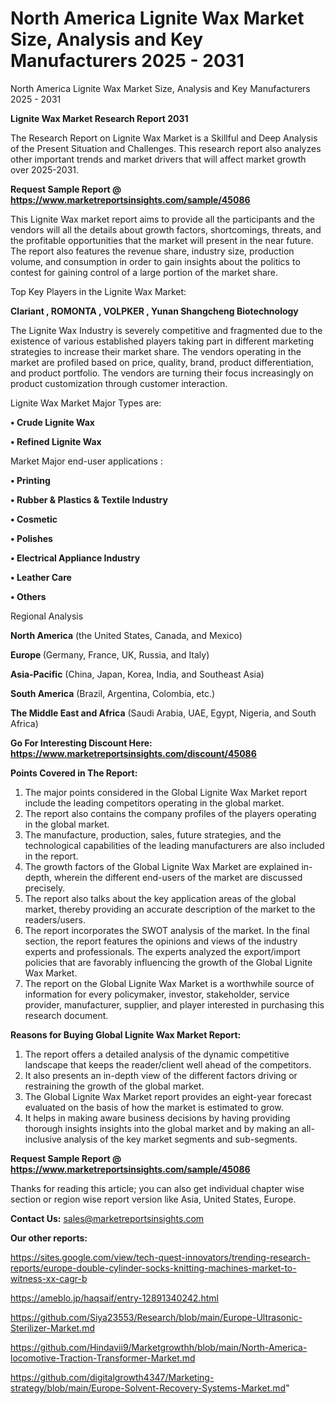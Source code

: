 # North America Lignite Wax Market Size, Analysis and Key Manufacturers 2025 - 2031
 North America Lignite Wax Market Size, Analysis and Key Manufacturers 2025 - 2031

<strong>Lignite Wax Market Research Report 2031</strong>

The Research Report on Lignite Wax Market is a Skillful and Deep Analysis of the Present Situation and Challenges. This research report also analyzes other important trends and market drivers that will affect market growth over 2025-2031.

<strong>Request Sample Report @ <a href=https://www.marketreportsinsights.com/sample/45086>https://www.marketreportsinsights.com/sample/45086</a></strong>

This Lignite Wax market report aims to provide all the participants and the vendors will all the details about growth factors, shortcomings, threats, and the profitable opportunities that the market will present in the near future. The report also features the revenue share, industry size, production volume, and consumption in order to gain insights about the politics to contest for gaining control of a large portion of the market share.

Top Key Players in the Lignite Wax Market:

<strong>Clariant , ROMONTA , VOLPKER , Yunan Shangcheng Biotechnology </strong>

The Lignite Wax Industry is severely competitive and fragmented due to the existence of various established players taking part in different marketing strategies to increase their market share. The vendors operating in the market are profiled based on price, quality, brand, product differentiation, and product portfolio. The vendors are turning their focus increasingly on product customization through customer interaction.

Lignite Wax Market Major Types are:

<strong>•  Crude Lignite Wax 

•  Refined Lignite Wax</strong>

Market Major end-user applications :

<strong>•  Printing 

•  Rubber & Plastics & Textile Industry 

•  Cosmetic 

•  Polishes 

•  Electrical Appliance Industry 

•  Leather Care 

•  Others</strong>

Regional Analysis

</u><strong><b>North America</b></strong> (the United States, Canada, and Mexico)

<strong><b>Europe </b></strong>(Germany, France, UK, Russia, and Italy)

<strong><b>Asia-Pacific</b></strong> (China, Japan, Korea, India, and Southeast Asia)

<strong><b>South America</b></strong> (Brazil, Argentina, Colombia, etc.)

<strong><b>The Middle East and Africa</b></strong> (Saudi Arabia, UAE, Egypt, Nigeria, and South Africa)

<strong>Go For Interesting Discount Here: <a href=https://www.marketreportsinsights.com/discount/45086>https://www.marketreportsinsights.com/discount/45086</a></strong>

<strong>Points Covered in The Report:</strong>
<ol>
  <li>The major points considered in the Global Lignite Wax Market report include the leading competitors operating in the global market.</li>
  <li>The report also contains the company profiles of the players operating in the global market.</li>
  <li>The manufacture, production, sales, future strategies, and the technological capabilities of the leading manufacturers are also included in the report.</li>
  <li>The growth factors of the Global Lignite Wax Market are explained in-depth, wherein the different end-users of the market are discussed precisely.</li>
  <li>The report also talks about the key application areas of the global market, thereby providing an accurate description of the market to the readers/users.</li>
  <li>The report incorporates the SWOT analysis of the market. In the final section, the report features the opinions and views of the industry experts and professionals. The experts analyzed the export/import policies that are favorably influencing the growth of the Global Lignite Wax Market.</li>
  <li>The report on the Global Lignite Wax Market is a worthwhile source of information for every policymaker, investor, stakeholder, service provider, manufacturer, supplier, and player interested in purchasing this research document.</li>
</ol>
<strong>Reasons for Buying Global Lignite Wax Market Report:</strong>

<ol>
  <li>The report offers a detailed analysis of the dynamic competitive landscape that keeps the reader/client well ahead of the competitors.</li>
  <li>It also presents an in-depth view of the different factors driving or restraining the growth of the global market.</li>
  <li>The Global Lignite Wax Market report provides an eight-year forecast evaluated on the basis of how the market is estimated to grow.</li>
  <li>It helps in making aware business decisions by having providing thorough insights insights into the global market and by making an all-inclusive analysis of the key market segments and sub-segments.</li>
</ol>
<strong>Request Sample Report @ <a href=https://www.marketreportsinsights.com/sample/45086>https://www.marketreportsinsights.com/sample/45086</a></strong>


Thanks for reading this article; you can also get individual chapter wise section or region wise report version like Asia, United States, Europe.

<strong>Contact Us:</strong>
sales@marketreportsinsights.com

<strong>Our other reports:</strong>

<a href=https://sites.google.com/view/tech-quest-innovators/trending-research-reports/europe-double-cylinder-socks-knitting-machines-market-to-witness-xx-cagr-b>https://sites.google.com/view/tech-quest-innovators/trending-research-reports/europe-double-cylinder-socks-knitting-machines-market-to-witness-xx-cagr-b</a>

<a href=https://ameblo.jp/haqsaif/entry-12891340242.html>https://ameblo.jp/haqsaif/entry-12891340242.html</a>

<a href=https://github.com/Siya23553/Research/blob/main/Europe-Ultrasonic-Sterilizer-Market.md>https://github.com/Siya23553/Research/blob/main/Europe-Ultrasonic-Sterilizer-Market.md</a>

<a href=https://github.com/Hindavii9/Marketgrowthh/blob/main/North-America-locomotive-Traction-Transformer-Market.md>https://github.com/Hindavii9/Marketgrowthh/blob/main/North-America-locomotive-Traction-Transformer-Market.md</a>

<a href=https://github.com/digitalgrowth4347/Marketing-strategy/blob/main/Europe-Solvent-Recovery-Systems-Market.md>https://github.com/digitalgrowth4347/Marketing-strategy/blob/main/Europe-Solvent-Recovery-Systems-Market.md</a>"
